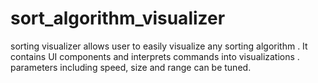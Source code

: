 # sort_algorithm_visualizer
sorting visualizer allows user to easily visualize any sorting algorithm .  It contains UI components and interprets commands into visualizations . parameters including speed, size and range can be tuned.
